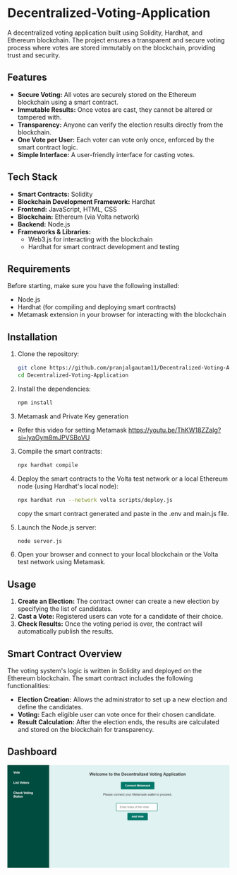 # Decentralized-Voting-Application

A decentralized voting application built using Solidity, Hardhat, and Ethereum blockchain. The project ensures a transparent and secure voting process where votes are stored immutably on the blockchain, providing trust and security.

## Features
- **Secure Voting:** All votes are securely stored on the Ethereum blockchain using a smart contract.
- **Immutable Results:** Once votes are cast, they cannot be altered or tampered with.
- **Transparency:** Anyone can verify the election results directly from the blockchain.
- **One Vote per User:** Each voter can vote only once, enforced by the smart contract logic.
- **Simple Interface:** A user-friendly interface for casting votes.

## Tech Stack
- **Smart Contracts:** Solidity
- **Blockchain Development Framework:** Hardhat
- **Frontend:** JavaScript, HTML, CSS
- **Blockchain:** Ethereum (via Volta network)
- **Backend:** Node.js
- **Frameworks & Libraries:** 
  - Web3.js for interacting with the blockchain
  - Hardhat for smart contract development and testing

## Requirements
Before starting, make sure you have the following installed:
- Node.js
- Hardhat (for compiling and deploying smart contracts)
- Metamask extension in your browser for interacting with the blockchain

## Installation

1. Clone the repository:
    ```bash
    git clone https://github.com/pranjalgautam11/Decentralized-Voting-Application.git
    cd Decentralized-Voting-Application
    ```

2. Install the dependencies:
    ```bash
    npm install
    ```

3. Metamask and Private Key generation
- Refer this video for setting Metamask https://youtu.be/ThKW18ZZalg?si=lyaGym8mJPVSBoVU 

3. Compile the smart contracts:
    ```bash
    npx hardhat compile
    ```

4. Deploy the smart contracts to the Volta test network or a local Ethereum node (using Hardhat's local node):
    ```bash
    npx hardhat run --network volta scripts/deploy.js
    ```
    copy the smart contract generated and paste in the .env and main.js file.

5. Launch the Node.js server:
    ```bash
    node server.js
    ```

6. Open your browser and connect to your local blockchain or the Volta test network using Metamask.

## Usage

1. **Create an Election:** The contract owner can create a new election by specifying the list of candidates.
2. **Cast a Vote:** Registered users can vote for a candidate of their choice.
3. **Check Results:** Once the voting period is over, the contract will automatically publish the results.

## Smart Contract Overview

The voting system's logic is written in Solidity and deployed on the Ethereum blockchain. The smart contract includes the following functionalities:
- **Election Creation:** Allows the administrator to set up a new election and define the candidates.
- **Voting:** Each eligible user can vote once for their chosen candidate.
- **Result Calculation:** After the election ends, the results are calculated and stored on the blockchain for transparency.

## Dashboard
![Homepage](homepage.jpg)
